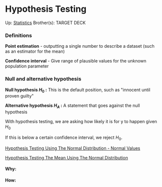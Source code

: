 # Hypothesis Testing

Up: [Statistics](statistics)
Brother(s):
TARGET DECK

### Definitions
**Point estimation** - outputting a single number to describe a dataset (such as an estimator for the mean)

**Confidence interval** - Give range of plausible values for the unknown population parameter

### Null and alternative hypothesis

**Null hypothesis $H_0$ :**
This is the default position, such as "innocent until proven guilty"

**Alternative hypothesis $H_A$ :**
A statement that goes against the null hypothesis 

With hypothesis testing, we are asking how likely it is for y to happen given $H_0$

If this is below a certain confidence interval, we reject $H_0$. 

[Hypothesis Testing Using The Normal Distribution - Normal Values](hypothesis_testing_using_the_normal_distribution_-_normal_values)

[Hypothesis Testing The Mean Using The Normal Distribution](hypothesis_testing_the_mean_using_the_normal_distribution)

































#### Why:
#### How:









